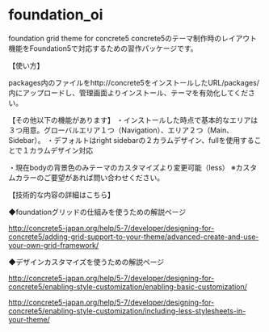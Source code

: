# foundation_oi
foundation grid theme for concrete5
concrete5のテーマ制作時のレイアウト機能をFoundation5で対応するための習作パッケージです。

【使い方】

packages内のファイルをhttp://concrete5をインストールしたURL/packages/内にアップロードし、管理画面よりインストール、テーマを有効化してください。

【その他以下の機能があります】
・インストールした時点で基本的なエリアは３つ用意。グローバルエリア１つ（Navigation）、エリア２つ（Main、Sidebar）。
・デフォルトはright sidebarの２カラムデザイン、fullを使用することで１カラムデザイン対応

・現在bodyの背景色のみテーマのカスタマイズより変更可能（less）
 ※カスタムカラーのご要望があれば問い合わせください。

【技術的な内容の詳細はこちら】

◆foundationグリッドの仕組みを使うための解説ページ

http://concrete5-japan.org/help/5-7/developer/designing-for-concrete5/adding-grid-support-to-your-theme/advanced-create-and-use-your-own-grid-framework/

◆デザインカスタマイズを使うための解説ページ

http://concrete5-japan.org/help/5-7/developer/designing-for-concrete5/enabling-style-customization/enabling-basic-customization/

http://concrete5-japan.org/help/5-7/developer/designing-for-concrete5/enabling-style-customization/including-less-stylesheets-in-your-theme/
